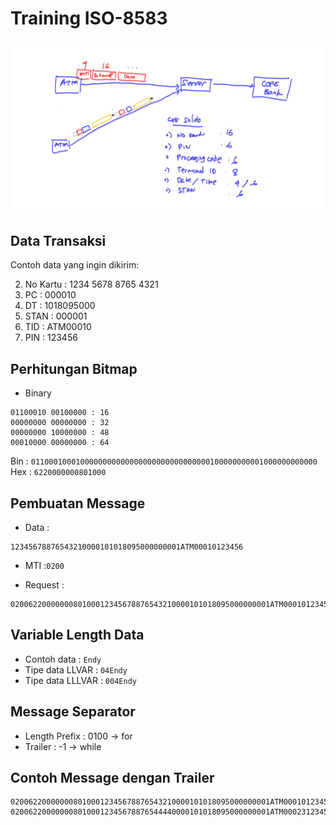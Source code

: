 # Training ISO-8583 #

![Skema Aplikasi ISO 8583](img/gambar-iso8583.jpg)

## Data Transaksi ##

Contoh data yang ingin dikirim:

2. No Kartu : 1234 5678 8765 4321
3. PC : 000010
7. DT : 1018095000
11. STAN : 000001
41. TID : ATM00010
52. PIN : 123456

## Perhitungan Bitmap ##

* Binary

```
01100010 00100000 : 16
00000000 00000000 : 32
00000000 10000000 : 48
00010000 00000000 : 64
```

Bin : `0110001000100000000000000000000000000000100000000001000000000000`
Hex : `6220000000801000`

## Pembuatan Message ##

* Data : 

```
12345678876543210000101018095000000001ATM00010123456
```

* MTI :`0200`

* Request :

```
0200622000000080100012345678876543210000101018095000000001ATM00010123456
```

## Variable Length Data

* Contoh data : `Endy`
* Tipe data LLVAR : `04Endy`
* Tipe data LLLVAR : `004Endy`

## Message Separator ##

* Length Prefix : 0100 -> for
* Trailer : -1 -> while

## Contoh Message dengan Trailer ##

```
0200622000000080100012345678876543210000101018095000000001ATM00010123456x
0200622000000080100012345678876544440000101018095000000001ATM00023123456
```
